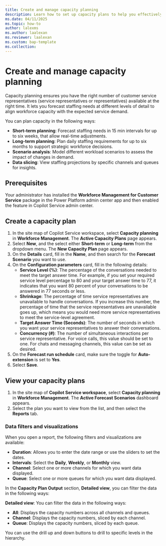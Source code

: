 ```yaml
---
title: Create and manage capacity planning
description: Learn how to set up capacity plans to help you effectively manage your workforce.
ms.date: 04/11/2025
ms.topic: how-to
author: lalexms
ms.author: laalexan
ms.reviewer: laalexan
ms.custom: bap-template
ms.collection:
---
```


# Create and manage capacity planning

Capacity planning ensures you have the right number of customer service representatives (service representatives or representatives) available at the right time. It lets you forecast staffing needs at different levels of detail to align workforce capacity with the expected service demand.

You can plan capacity in the following ways:

- **Short-term planning**: Forecast staffing needs in 15 min intervals for up to six weeks, that allow real-time adjustments.
- **Long-term planning**: Plan daily staffing requirements for up to six months to support strategic workforce decisions.
- **Scenario analysis**: Model different workload scenarios to assess the impact of changes in demand.
- **Data slicing**: View staffing projections by specific channels and queues for insights.

## Prerequisites

Your administrator has installed the **Workforce Management for Customer Service** package in the Power Platform admin center app and then enabled the feature in Copilot Service admin center.

## Create a capacity plan

1. In the site map of Copilot Service workspace, select **Capacity planning** in **Workforce Management**. The **Active Capacity Plans** page appears.
1. Select **New**, and the select either **Short-term** or **Long-term** from the dropdown menu. The **New Capacity Plan** page appears.
1. On the **Details** card, fill in the **Name**, and then search for the **Forecast Scenario** you want to use.
1. On the **Configuration parameters** card, fill in the following details:
     - **Service Level (%)**: The percentage of the conversations needed to meet the target answer time. For example, if you set your required service level percentage to 80 and your target answer time to 77, it indicates that you want 80 percent of your conversations to be answered in 77 seconds or less.
     - **Shrinkage**: The percentage of time service representatives are unavailable to handle conversations. If you increase this number, the percentage of time that the service representatives are unavailable goes up, which means you would need more service representatives to meet the service-level agreement.
     - **Target Answer Time (Seconds)**: The number of seconds in which you want your service representatives to answer their conversations.
     - **Concurrency (#)**: The number of simultaneous interactions per service representative. For voice calls, this value should be set to one. For chats and messaging channels, this value can be set as desired.
1. On the **Forecast run schedule** card, make sure the toggle for **Auto-extension** is set to **Yes**.
1. Select **Save**.

## View your capacity plans

1. In the site map of **Copilot Service workspace**, select **Capacity planning** in **Workforce Management**. The **Active Forecast Scenarios** dashboard appears.
1. Select the plan you want to view from the list, and then select the **Reports** tab.

### Data filters and visualizations

When you open a report, the following filters and visualizations are available:

- **Duration**: Allows you to enter the date range or use the sliders to set the dates.
- **Intervals**: Select the **Daily**, **Weekly**, or **Monthly** view.
- **Channel**: Select one or more channels for which you want data displayed.
- **Queue**: Select one or more queues for which you want data displayed.

In the **Capacity Plan Output** section, **Detailed view**, you can filter the data in the following ways:

**Detailed view**: You can filter the data in the following ways:
   - **All**: Displays the capacity numbers across all channels and queues.
   - **Channel**: Displays the capacity numbers, sliced by each channel. 
   - **Queue**: Displays the capacity numbers, sliced by each queue. 
 
You can use the drill up and down buttons to drill to specific levels in the hierarchy.

